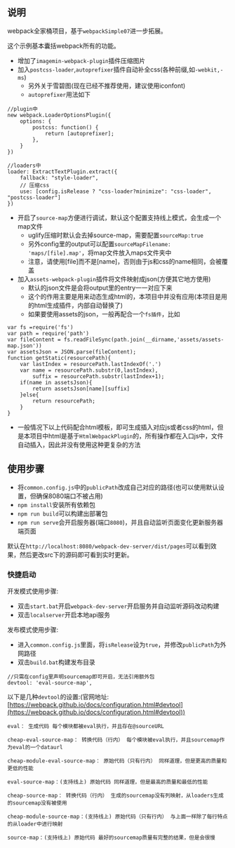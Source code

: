 ## 说明
webpack全家桶项目，基于`webpackSimple07`进一步拓展。

这个示例基本囊括webpack所有的功能。

* 增加了`imagemin-webpack-plugin`插件压缩图片
* 加入`postcss-loader`,`autoprefixer`插件自动补全css(各种前缀,如`-webkit,-ms`)
	* 另外关于雪碧图(现在已经不推荐使用，建议使用iconfont)
	* `autoprefixer`用法如下

```
//plugin中
new webpack.LoaderOptionsPlugin({
    options: {
        postcss: function() {
            return [autoprefixer];
        },
    }
})

//loaders中
loader: ExtractTextPlugin.extract({
    fallback: "style-loader",
    // 压缩css
    use: [config.isRelease ? "css-loader?minimize": "css-loader", "postcss-loader"]
})
```	
	
* 开启了`source-map`方便进行调试，默认这个配置支持线上模式，会生成一个map文件
	* uglify压缩时默认会去掉source-map，需要配置`sourceMap:true`
	* 另外config里的output可以配置`sourceMapFilename: 'maps/[file].map'`，将map文件放入maps文件夹中
	* 注意，请使用[file]而不是[name]，否则由于js和css的name相同，会被覆盖
* 加入`assets-webpack-plugin`插件将文件映射成json(方便其它地方使用)
	* 默认的json文件是会将output里的entry一一对应下来
	* 这个的作用主要是用来动态生成html的，本项目中并没有应用(本项目是用的html生成插件，内部自动替换了)
	* 如果要使用assets的json，一般再配合一个`fs插件`，比如

```
var fs =require('fs')
var path = require('path')
var fileContent = fs.readFileSync(path.join(__dirname,'assets/assets-map.json'))
var assetsJson = JSON.parse(fileContent);
function getStatic(resourcePath){
	var lastIndex = resourcePath.lastIndexOf('.')
	var name = resourcePath.substr(0,lastIndex),
		suffix = resourcePath.substr(lastIndex+1);
	if(name in assetsJson){
		return assetsJson[name][suffix]
	}else{
		return resourcePath;
	}
}
```

* 一般情况下以上代码配合html模板，即可生成插入对应js或者css的html，但是本项目中html是基于`HtmlWebpackPlugin`的，所有操作都在入口js中，文件自动插入，因此并没有使用这种更复杂的方法
	
## 使用步骤

* 将`common.config.js`中的`publicPath`改成自己对应的路径(也可以使用默认设置，但确保8080端口不被占用)
* `npm install`安装所有依赖包
* `npm run build`可以构建出部署包
* `npm run serve`会开启服务器(端口`8080`)，并且自动监听页面变化更新服务器端页面

默认在`http://localhost:8080/webpack-dev-server/dist/pages`可以看到效果，然后更改src下的源码即可看到实时更新。

### 快捷启动
开发模式使用步骤:

* 双击`start.bat`开启`webpack-dev-server`开启服务并自动监听源码改动构建
* 双击`localserver`开启本地api服务

发布模式使用步骤:

* 进入`common.config.js`里面，将`isRelease`设为`true`，并修改`publicPath`为外网路径
* 双击`build.bat`构建发布目录

```
//只需在config里声明sourcemap即可开启，无法引用额外包
devtool: 'eval-source-map',
```

以下是几种`devtool`的设置:(官网地址:[https://webpack.github.io/docs/configuration.html#devtool](https://webpack.github.io/docs/configuration.html#devtool))

```
eval： 生成代码 每个模块都被eval执行，并且存在@sourceURL

cheap-eval-source-map： 转换代码（行内） 每个模块被eval执行，并且sourcemap作为eval的一个dataurl

cheap-module-eval-source-map： 原始代码（只有行内） 同样道理，但是更高的质量和更低的性能

eval-source-map：(支持线上) 原始代码 同样道理，但是最高的质量和最低的性能

cheap-source-map： 转换代码（行内） 生成的sourcemap没有列映射，从loaders生成的sourcemap没有被使用

cheap-module-source-map：(支持线上) 原始代码（只有行内） 与上面一样除了每行特点的从loader中进行映射

source-map：(支持线上) 原始代码 最好的sourcemap质量有完整的结果，但是会很慢
```
